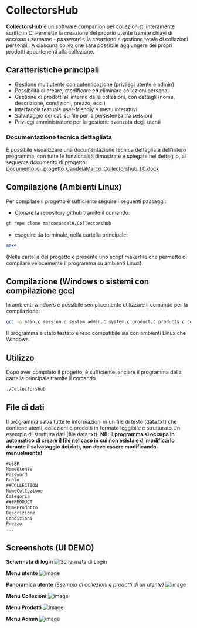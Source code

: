 # CollectorsHub

**CollectorsHub** è un software companion per collezionisti interamente scritto in C. Permette la creazione del proprio utente tramite chiavi di accesso username - password e la creazione e gestione totale di collezioni personali. A ciascuna collezione sarà possibile aggiungere dei propri prodotti appartenenti alla collezione. 

## Caratteristiche principali

- Gestione multiutente con autenticazione (privilegi utente e admin)
- Possibilità di creare, modificare ed eliminare collezioni personali
- Gestione di prodotti all’interno delle collezioni, con dettagli (nome, descrizione, condizioni, prezzo, ecc.)
- Interfaccia testuale user-friendly e menu interattivi
- Salvataggio dei dati su file per la persistenza tra sessioni
- Privilegi amministratore per la gestione avanzata degli utenti

### Documentazione tecnica dettagliata

È possibile visualizzare una documentazione tecnica dettagliata dell'intero programma, con tutte le funzionalità dimostrate e spiegate nel dettaglio, al seguente documento di progetto:
[Documento_di_progetto_CandelaMarco_Collectorshub_1.0.docx](https://github.com/user-attachments/files/20854681/Documento_di_progetto_CandelaMarco_Collectorshub_1.0.docx)



## Compilazione (Ambienti Linux)

Per compilare il progetto è sufficiente seguire i seguenti passaggi:
- Clonare la repository github tramite il comando:
```sh
gh repo clone marcocandel9/Collectorshub
```
- eseguire da terminale, nella cartella principale:
```sh
make
```
(Nella cartella del progetto è presente uno script makerfile che permette di compilare velocemente il programma su ambienti Linux).

## Compilazione (Windows o sistemi con compilazione gcc)
In ambienti windows è possibile semplicemente utilizzare il comando per la compilazione:
```sh
gcc -g main.c session.c system_admin.c system.c product.c products.c collection.c collections.c user.c users.c ascii_graphics.c menu.c -o main
```
Il programma è stato testato e reso compatibile sia con ambienti Linux che Windows.

## Utilizzo

Dopo aver compilato il progetto, è sufficiente lanciare il programma dalla cartella principale tramite il comando
```sh
./Collectorshub
```

## File di dati
Il programma salva tutte le informazioni in un file di testo (data.txt) che contiene utenti, collezioni e prodotti in formato leggibile e strutturato.Un esempio di struttura dati (file data.txt):
**NB: il programma si occupa in automatico di creare il file nel caso in cui non esista e di modificarlo durante il salvataggio dei dati, non deve essere modificando manualmente!**
```txt
#USER
NomeUtente
Password
Ruolo
##COLLECTION
NomeCollezione
Categoria
###PRODUCT
NomeProdotto
Descrizione
Condizioni
Prezzo
...
```

## Screenshots (UI DEMO)

**Schermata di login**
![Schermata di Login](https://github.com/user-attachments/assets/b66723d2-79d6-44db-904e-3a47af4d790b)

**Menu utente**
![image](https://github.com/user-attachments/assets/4e8907e7-a682-45f9-b112-53c85288e3a5)

**Panoramica utente** *(Esempio di collezioni e prodotti di un utente)*
![image](https://github.com/user-attachments/assets/fc85a818-5b83-41c9-a99e-f5bc45442713)

**Menu Collezioni**
![image](https://github.com/user-attachments/assets/e5d8e7c2-9600-4dcf-8520-d771c73e8453)

**Menu Prodotti**
![image](https://github.com/user-attachments/assets/122b88ec-4e62-4777-845e-381bae0cedea)

**Menu Admin**
![image](https://github.com/user-attachments/assets/04894ea0-5136-4f42-82dc-23c9df69a9c2)




